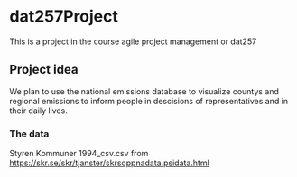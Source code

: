 # dat257Project
This is a project in the course agile project management or dat257
## Project idea
We plan to use the national emissions database to visualize countys and regional emissions to inform people in descisions of representatives and in their daily lives. 
### The data
Styren Kommuner 1994_csv.csv from https://skr.se/skr/tjanster/skrsoppnadata.psidata.html